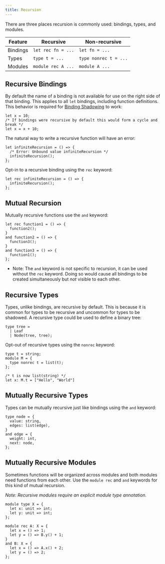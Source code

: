 ```yaml
---
title: Recursion
---
```


There are three places recursion is commonly used: bindings, types, and modules.

Feature  | Recursive           | Non-recursive
---------|---------------------|--------------
Bindings | `let rec fn = ...`  | `let fn = ...`
Types    | `type t = ...`      | `type nonrec t = ...`
Modules  | `module rec A ...`  | `module A ...`

## Recursive Bindings

By default the name of a binding is not available for use on the right side of
that binding. This applies to all `let` bindings, including function
definitions. This behavior is required for
[Binding Shadowing](let-binding.md#binding-shadowing) to work:

```reason
let x = 10;
/* If bindings were recursive by default this would form a cycle and break */
let x = x + 10;
```

The natural way to write a recursive function will have an error:

```reason
let infiniteRecursion = () => {
  /* Error: Unbound value infiniteRecursion */
  infiniteRecursion();
};
```

Opt-in to a recursive binding using the `rec` keyword:

```reason
let rec infiniteRecursion = () => {
  infiniteRecursion();
};
```

## Mutual Recursion

Mutually recursive functions use the `and` keyword:

```reason
let rec function1 = () => {
  function2();
}
and function2 = () => {
  function3();
}
and function3 = () => {
  function1();
};
```

- Note: The `and` keyword is not specific to recursion, it can be used without
the `rec` keyword. Doing so would cause all bindings to be created
simultaneously but _not_ visible to each other.

## Recursive Types

Types, unlike bindings, are recursive by default. This is because it is
common for types to be recursive and uncommon for types to be shadowed. A
recursive type could be used to define a binary tree:

```reason
type tree =
  | Leaf
  | Node(tree, tree);
```

Opt-out of recursive types using the `nonrec` keyword:

```reason
type t = string;
module M = {
  type nonrec t = list(t);
};

/* t is now list(string) */
let x: M.t = ["Hello", "World"]
```

## Mutually Recursive Types

Types can be mutually recursive just like bindings using the `and` keyword:

```reason
type node = {
  value: string,
  edges: list(edge),
}
and edge = {
  weight: int,
  next: node,
};
```

## Mutually Recursive Modules

Sometimes functions will be organized across modules and both modules need
functions from each other. Use the `module rec` and `and` keywords for this
kind of mutual recursion.

_Note: Recursive modules require an explicit module type annotation._

```reason
module type X = {
  let x: unit => int;
  let y: unit => int;
};

module rec A: X = {
  let x = () => 1;
  let y = () => B.y() + 1;
}
and B: X = {
  let x = () => A.x() + 2;
  let y = () => 2;
};
```
